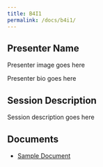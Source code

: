 ```yaml
---
title: B4I1
permalink: /docs/b4i1/
---
```


## Presenter Name

Presenter image goes here

Presenter bio goes here

## Session Description

Session description goes here

## Documents
 - [Sample Document](../tuesday/breakout1/documents/b1p1d1.pdf)